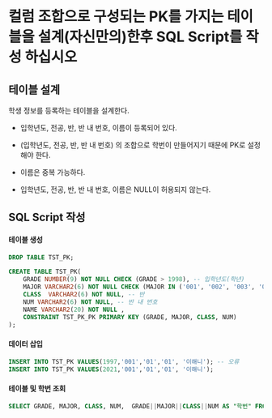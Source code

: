 # 컬럼 조합으로 구성되는 PK를 가지는 테이블을 설계(자신만의)한후 SQL Script를 작성 하십시오



## 테이블 설계

학생 정보를 등록하는 테이블을 설계한다.
- 입학년도, 전공, 반, 반 내 번호, 이름이 등록되어 있다. 

- (입학년도, 전공, 반, 반 내 번호) 의 조합으로 학번이 만들어지기 때문에 PK로 설정해야 한다. 

- 이름은 중복 가능하다.

- 입학년도, 전공, 반, 반 내 번호, 이름은 NULL이 허용되지 않는다.



## SQL Script 작성

#### 테이블 생성

```SQL
DROP TABLE TST_PK;

CREATE TABLE TST_PK(
    GRADE NUMBER(9) NOT NULL CHECK (GRADE > 1998), -- 입학년도(학년)
    MAJOR VARCHAR2(6) NOT NULL CHECK (MAJOR IN ('001', '002', '003', '004')), -- 전공
    CLASS  VARCHAR2(6) NOT NULL, -- 반
    NUM VARCHAR2(6) NOT NULL, -- 반 내 번호    
    NAME VARCHAR2(20) NOT NULL ,
    CONSTRAINT TST_PK_PK PRIMARY KEY (GRADE, MAJOR, CLASS, NUM)
);
```

#### 데이터 삽입

```SQL
INSERT INTO TST_PK VALUES(1997,'001','01','01', '이해니'); -- 오류
INSERT INTO TST_PK VALUES(2021,'001','01','01', '이해니');
```

#### 테이블 및 학번 조회

```SQL
SELECT GRADE, MAJOR, CLASS, NUM,  GRADE||MAJOR||CLASS||NUM AS "학번" FROM TST_PK;
```
